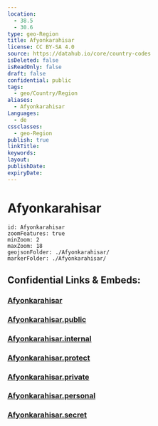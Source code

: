 ```yaml
---
location:
  - 38.5
  - 30.6
type: geo-Region
title: Afyonkarahisar
license: CC BY-SA 4.0
source: https://datahub.io/core/country-codes
isDeleted: false
isReadOnly: false
draft: false
confidential: public
tags:
  - geo/Country/Region
aliases:
  - Afyonkarahisar
Languages:
  - de
cssclasses:
  - geo-Region
publish: true
linkTitle:
keywords:
layout:
publishDate:
expiryDate:
---
```


# Afyonkarahisar

```leaflet
id: Afyonkarahisar
zoomFeatures: true 
minZoom: 2 
maxZoom: 18
geojsonFolder: ./Afyonkarahisar/
markerFolder: ./Afyonkarahisar/
```


## Confidential Links & Embeds: 

### [Afyonkarahisar](/_Standards/Earth/Continent/Europe/Europe~East/Turkey/Provinces~Turkey/Afyonkarahisar.md) 

### [Afyonkarahisar.public](/_public/Earth/Continent/Europe/Europe~East/Turkey/Provinces~Turkey/Afyonkarahisar.public.md) 

### [Afyonkarahisar.internal](/_internal/Earth/Continent/Europe/Europe~East/Turkey/Provinces~Turkey/Afyonkarahisar.internal.md) 

### [Afyonkarahisar.protect](/_protect/Earth/Continent/Europe/Europe~East/Turkey/Provinces~Turkey/Afyonkarahisar.protect.md) 

### [Afyonkarahisar.private](/_private/Earth/Continent/Europe/Europe~East/Turkey/Provinces~Turkey/Afyonkarahisar.private.md) 

### [Afyonkarahisar.personal](/_personal/Earth/Continent/Europe/Europe~East/Turkey/Provinces~Turkey/Afyonkarahisar.personal.md) 

### [Afyonkarahisar.secret](/_secret/Earth/Continent/Europe/Europe~East/Turkey/Provinces~Turkey/Afyonkarahisar.secret.md)

